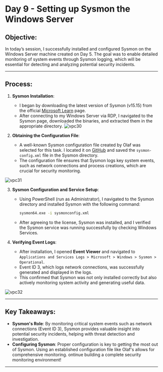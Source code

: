 # Day 9 - Setting up Sysmon the Windows Server

## Objective:
In today’s session, I successfully installed and configured Sysmon on the Windows Server machine created on Day 5. The goal was to enable detailed monitoring of system events through Sysmon logging, which will be essential for detecting and analyzing potential security incidents.

---

## Process:

1. **Sysmon Installation**:
   - I began by downloading the latest version of Sysmon (v15.15) from the official [Microsoft Learn](https://learn.microsoft.com/en-us/sysinternals/downloads/sysmon) page.
   - After connecting to my Windows Server via RDP, I navigated to the Sysmon page, downloaded the binaries, and extracted them in the appropriate directory.
![vpc30](https://github.com/user-attachments/assets/03ea87a1-593d-4908-b6d9-f8ed4c138668)





2. **Obtaining the Configuration File**:
   - A well-known Sysmon configuration file created by Olaf was selected for this task. I located it on [GitHub](https://github.com/olafhartong/sysmon-modular) and saved the `sysmon-config.xml` file in the Sysmon directory.
   - The configuration file ensures that Sysmon logs key system events, such as network connections and process creations, which are crucial for security monitoring.
  

![vpc31](https://github.com/user-attachments/assets/c886b88f-b818-4715-9d83-348eeb952df6)




3. **Sysmon Configuration and Service Setup**:
   - Using PowerShell (run as Administrator), I navigated to the Sysmon directory and installed Sysmon with the following command:
     ```bash
     sysmon64.exe -i sysmonconfig.xml
     ```
   - After agreeing to the license, Sysmon was installed, and I verified the Sysmon service was running successfully by checking Windows Services.

4. **Verifying Event Logs**:
   - After installation, I opened **Event Viewer** and navigated to `Applications and Services Logs > Microsoft > Windows > Sysmon > Operational`.
   - Event ID 3, which logs network connections, was successfully generated and displayed in the logs.
   - This confirmed that Sysmon was not only installed correctly but also actively monitoring system activity and generating useful data.

![vpc32](https://github.com/user-attachments/assets/cc4dfabd-6b27-4083-9120-0eed98b60d5a)


---

## Key Takeaways:

- **Sysmon's Role**: By monitoring critical system events such as network connections (Event ID 3), Sysmon provides valuable insight into potential security incidents, helping with threat detection and investigation.
- **Configuring Sysmon**: Proper configuration is key to getting the most out of Sysmon. Using an established configuration file like Olaf's allows for comprehensive monitoring.
ontinue building a complete security monitoring environment!

---
